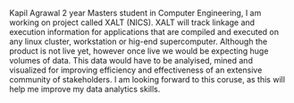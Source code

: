 Kapil Agrawal
2 year Masters student in Computer Engineering, I am working on project called XALT (NICS). 
XALT will track linkage and execution information for applications that are compiled and 
executed on any linux cluster, workstation or hig-end supercomputer. Although the product 
is not live yet, however once live we would be expecting huge volumes of data. This data
would have to be analyised, mined and visualized for improving efficiency and effectiveness 
of an extensive community of stakeholders. I am looking forward to this coruse, as this 
will help me improve my data analytics skills.

